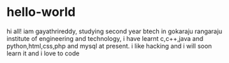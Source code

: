 # hello-world
hi all!
iam gayathrireddy, studying second year btech in gokaraju rangaraju institute of engineering and technology, i have learnt c,c++,java and python,html,css,php and mysql at present.
i like hacking and i will soon learn it and i love to code
